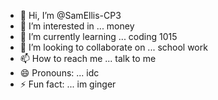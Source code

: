 - 👋 Hi, I’m @SamEllis-CP3
- 👀 I’m interested in ... money
- 🌱 I’m currently learning ... coding 1015
- 💞️ I’m looking to collaborate on ... school work
- 📫 How to reach me ... talk to me
- 😄 Pronouns: ... idc
- ⚡ Fun fact: ... im ginger

<!---
SamEllis-CP3/SamEllis-CP3 is a ✨ special ✨ repository because its `README.md` (this file) appears on your GitHub profile.
You can click the Preview link to take a look at your changes.
--->
